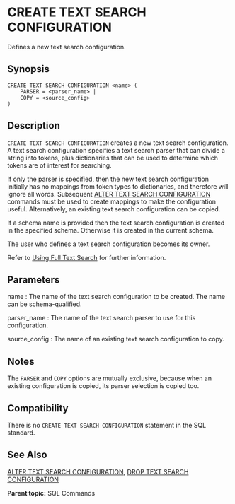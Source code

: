 # CREATE TEXT SEARCH CONFIGURATION

Defines a new text search configuration.

## Synopsis

``` {#sql_command_synopsis}
CREATE TEXT SEARCH CONFIGURATION <name> (
    PARSER = <parser_name> |
    COPY = <source_config>
)
```

## Description

`CREATE TEXT SEARCH CONFIGURATION` creates a new text search configuration. A text search configuration specifies a text search parser that can divide a string into tokens, plus dictionaries that can be used to determine which tokens are of interest for searching.

If only the parser is specified, then the new text search configuration initially has no mappings from token types to dictionaries, and therefore will ignore all words. Subsequent [ALTER TEXT SEARCH CONFIGURATION](ALTER_TEXT_SEARCH_CONFIGURATION.html) commands must be used to create mappings to make the configuration useful. Alternatively, an existing text search configuration can be copied.

If a schema name is provided then the text search configuration is created in the specified schema. Otherwise it is created in the current schema.

The user who defines a text search configuration becomes its owner.

Refer to [Using Full Text Search](../../admin_guide/textsearch/full-text-search.html#full-text-search) for further information.

## Parameters

name
:   The name of the text search configuration to be created. The name can be schema-qualified.

parser_name
:   The name of the text search parser to use for this configuration.

source_config
:   The name of an existing text search configuration to copy.

## Notes

The `PARSER` and `COPY` options are mutually exclusive, because when an existing configuration is copied, its parser selection is copied too.

## Compatibility

There is no `CREATE TEXT SEARCH CONFIGURATION` statement in the SQL standard.

## See Also

[ALTER TEXT SEARCH CONFIGURATION](ALTER_TEXT_SEARCH_CONFIGURATION.html), [DROP TEXT SEARCH CONFIGURATION](DROP_TEXT_SEARCH_CONFIGURATION.html)

**Parent topic:** SQL Commands

